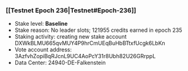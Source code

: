 ### [[Testnet Epoch 236|Testnet#Epoch-236]]
* Stake level: **Baseline**
* Stake reason: No leader slots; 121955 credits earned in epoch 235
* Staking activity: creating new stake account DXWkBLMU665qvMUY4P9hrCmUEqBuHbBTtxfUcgk6LbKn
* Vote account address: 3AzfvhZopiBqRJcnL9UC4AoPcY31r8Ubh82U26GRrppL
* Data Center: 24940-DE-Falkenstein